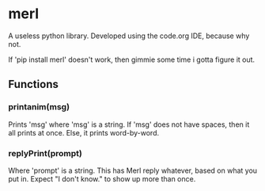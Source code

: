 # merl
A useless python library. Developed using the code.org IDE, because why not.

If 'pip install merl' doesn't work, then gimmie some time i gotta figure it out.

## Functions
### printanim(msg)
Prints 'msg' where 'msg' is a string. If 'msg' does not have spaces, then it all prints at once. Else, it prints word-by-word.

### replyPrint(prompt)
Where 'prompt' is a string. This has Merl reply whatever, based on what you put in. Expect "I don't know." to show up more than once.
